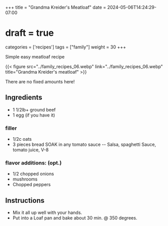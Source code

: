 +++
title = "Grandma Kreider's Meatloaf"
date = 2024-05-06T14:24:29-07:00
# draft = true
categories = ['recipes']
tags = ["family"]
weight = 30
+++

Simple easy meatloaf recipe

{{< figure src="../family_recipes_06.webp" link="../family_recipes_06.webp" title="Grandma Kreider's meatloaf" >}}

There are no fixed amounts here!

## Ingredients
- 1 1/2lb+ ground beef
- 1 egg (if you have it)

### filler
- 1/2c oats
- 3 pieces bread
SOAK in any tomato sauce -- Salsa, spaghetti Sauce, tomato juice, V-8 

### flavor additions: (opt.)
- 1/2 chopped onions
- mushrooms
- Chopped peppers

## Instructions

-  Mix it all up well with your hands.
-  Put into a Loaf pan and bake about 30 min. @ 350 degrees.